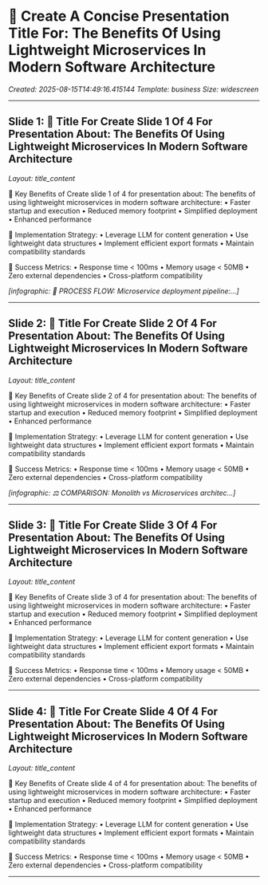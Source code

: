 # 🎯 Create A Concise Presentation Title For: The Benefits Of Using Lightweight Microservices In Modern Software Architecture

*Created: 2025-08-15T14:49:16.415144*
*Template: business*
*Size: widescreen*

---

## Slide 1: 🎯 Title For Create Slide 1 Of 4 For Presentation About: The Benefits Of Using Lightweight Microservices In Modern Software Architecture

*Layout: title_content*

🔹 Key Benefits of Create slide 1 of 4 for presentation about: The benefits of using lightweight microservices in modern software architecture:
   • Faster startup and execution
   • Reduced memory footprint
   • Simplified deployment
   • Enhanced performance

🔹 Implementation Strategy:
   • Leverage LLM for content generation
   • Use lightweight data structures
   • Implement efficient export formats
   • Maintain compatibility standards

🔹 Success Metrics:
   • Response time < 100ms
   • Memory usage < 50MB
   • Zero external dependencies
   • Cross-platform compatibility

*[infographic: 
🔄 PROCESS FLOW: Microservice deployment pipeline:...]*

---

## Slide 2: 🎯 Title For Create Slide 2 Of 4 For Presentation About: The Benefits Of Using Lightweight Microservices In Modern Software Architecture

*Layout: title_content*

🔹 Key Benefits of Create slide 2 of 4 for presentation about: The benefits of using lightweight microservices in modern software architecture:
   • Faster startup and execution
   • Reduced memory footprint
   • Simplified deployment
   • Enhanced performance

🔹 Implementation Strategy:
   • Leverage LLM for content generation
   • Use lightweight data structures
   • Implement efficient export formats
   • Maintain compatibility standards

🔹 Success Metrics:
   • Response time < 100ms
   • Memory usage < 50MB
   • Zero external dependencies
   • Cross-platform compatibility

*[infographic: 
⚖️ COMPARISON: Monolith vs Microservices architec...]*

---

## Slide 3: 🎯 Title For Create Slide 3 Of 4 For Presentation About: The Benefits Of Using Lightweight Microservices In Modern Software Architecture

*Layout: title_content*

🔹 Key Benefits of Create slide 3 of 4 for presentation about: The benefits of using lightweight microservices in modern software architecture:
   • Faster startup and execution
   • Reduced memory footprint
   • Simplified deployment
   • Enhanced performance

🔹 Implementation Strategy:
   • Leverage LLM for content generation
   • Use lightweight data structures
   • Implement efficient export formats
   • Maintain compatibility standards

🔹 Success Metrics:
   • Response time < 100ms
   • Memory usage < 50MB
   • Zero external dependencies
   • Cross-platform compatibility

---

## Slide 4: 🎯 Title For Create Slide 4 Of 4 For Presentation About: The Benefits Of Using Lightweight Microservices In Modern Software Architecture

*Layout: title_content*

🔹 Key Benefits of Create slide 4 of 4 for presentation about: The benefits of using lightweight microservices in modern software architecture:
   • Faster startup and execution
   • Reduced memory footprint
   • Simplified deployment
   • Enhanced performance

🔹 Implementation Strategy:
   • Leverage LLM for content generation
   • Use lightweight data structures
   • Implement efficient export formats
   • Maintain compatibility standards

🔹 Success Metrics:
   • Response time < 100ms
   • Memory usage < 50MB
   • Zero external dependencies
   • Cross-platform compatibility

---

